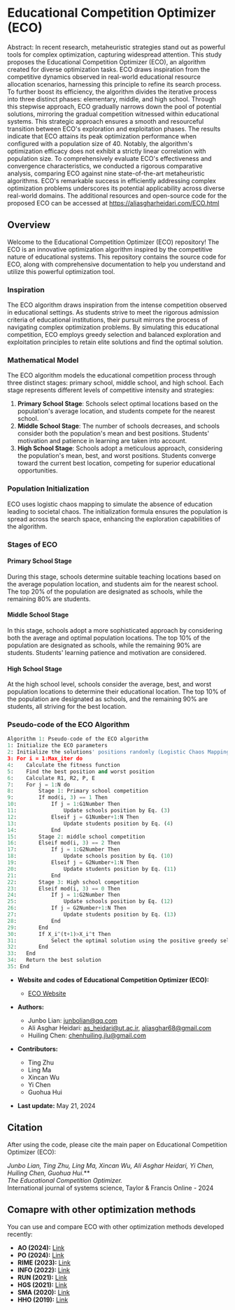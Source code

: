 # Educational Competition Optimizer (ECO)

Abstract: In recent research, metaheuristic strategies stand out as powerful tools for complex optimization, capturing widespread attention. This study proposes the Educational Competition Optimizer (ECO), an algorithm created for diverse optimization tasks. ECO draws inspiration from the competitive dynamics observed in real-world educational resource allocation scenarios, harnessing this principle to refine its search process. To further boost its efficiency, the algorithm divides the iterative process into three distinct phases: elementary, middle, and high school. Through this stepwise approach, ECO gradually narrows down the pool of potential solutions, mirroring the gradual competition witnessed within educational systems. This strategic approach ensures a smooth and resourceful transition between ECO's exploration and exploitation phases. The results indicate that ECO attains its peak optimization performance when configured with a population size of 40. Notably, the algorithm's optimization efficacy does not exhibit a strictly linear correlation with population size. To comprehensively evaluate ECO's effectiveness and convergence characteristics, we conducted a rigorous comparative analysis, comparing ECO against nine state-of-the-art metaheuristic algorithms. ECO's remarkable success in efficiently addressing complex optimization problems underscores its potential applicability across diverse real-world domains. The additional resources and open-source code for the proposed ECO can be accessed at https://aliasgharheidari.com/ECO.html

## Overview

Welcome to the Educational Competition Optimizer (ECO) repository! The ECO is an innovative optimization algorithm inspired by the competitive nature of educational systems. This repository contains the source code for ECO, along with comprehensive documentation to help you understand and utilize this powerful optimization tool.

### Inspiration

The ECO algorithm draws inspiration from the intense competition observed in educational settings. As students strive to meet the rigorous admission criteria of educational institutions, their pursuit mirrors the process of navigating complex optimization problems. By simulating this educational competition, ECO employs greedy selection and balanced exploration and exploitation principles to retain elite solutions and find the optimal solution.

### Mathematical Model

The ECO algorithm models the educational competition process through three distinct stages: primary school, middle school, and high school. Each stage represents different levels of competitive intensity and strategies:

1. **Primary School Stage**: Schools select optimal locations based on the population's average location, and students compete for the nearest school.
2. **Middle School Stage**: The number of schools decreases, and schools consider both the population's mean and best positions. Students' motivation and patience in learning are taken into account.
3. **High School Stage**: Schools adopt a meticulous approach, considering the population's mean, best, and worst positions. Students converge toward the current best location, competing for superior educational opportunities.

### Population Initialization

ECO uses logistic chaos mapping to simulate the absence of education leading to societal chaos. The initialization formula ensures the population is spread across the search space, enhancing the exploration capabilities of the algorithm.

### Stages of ECO

#### Primary School Stage

During this stage, schools determine suitable teaching locations based on the average population location, and students aim for the nearest school. The top 20% of the population are designated as schools, while the remaining 80% are students.

#### Middle School Stage

In this stage, schools adopt a more sophisticated approach by considering both the average and optimal population locations. The top 10% of the population are designated as schools, while the remaining 90% are students. Students' learning patience and motivation are considered.

#### High School Stage

At the high school level, schools consider the average, best, and worst population locations to determine their educational location. The top 10% of the population are designated as schools, and the remaining 90% are students, all striving for the best location.

### Pseudo-code of the ECO Algorithm

```python
Algorithm 1: Pseudo-code of the ECO algorithm
1: Initialize the ECO parameters
2: Initialize the solutions' positions randomly (Logistic Chaos Mapping)
3: For i = 1:Max_iter do
4:    Calculate the fitness function
5:    Find the best position and worst position
6:    Calculate R1, R2, P, E
7:    For j = 1:N do
8:        Stage 1: Primary school competition
9:        If mod(i, 3) == 1 Then
10:           If j = 1:G1Number Then
11:               Update schools position by Eq. (3)
12:           Elseif j = G1Number+1:N Then
13:               Update students position by Eq. (4)
14:           End
15:       Stage 2: middle school competition
16:       Elseif mod(i, 3) == 2 Then
17:           If j = 1:G2Number Then
18:               Update schools position by Eq. (10)
19:           Elseif j = G2Number+1:N Then
20:               Update students position by Eq. (11)
21:           End
22:       Stage 3: High school competition
23:       Elseif mod(i, 3) == 0 Then
24:           If j = 1:G2Number Then
25:               Update schools position by Eq. (12)
26:           If j = G2Number+1:N Then
27:               Update students position by Eq. (13)
28:           End
29:       End
30:       If X_i^(t+1)>X_i^t Then
31:           Select the optimal solution using the positive greedy selection mechanism
32:       End
33:   End
34:   Return the best solution
35: End
```

- **Website and codes of Educational Competition Optimizer (ECO):**
  - [ECO Website](http://www.aliasgharheidari.com/ECO.html)

- **Authors:**
  - Junbo Lian: [junbolian@qq.com](mailto:junbolian@qq.com)
  - Ali Asghar Heidari: [as_heidari@ut.ac.ir](mailto:as_heidari@ut.ac.ir), [aliasghar68@gmail.com](mailto:aliasghar68@gmail.com)
  - Huiling Chen: [chenhuiling.jlu@gmail.com](mailto:chenhuiling.jlu@gmail.com)

- **Contributors:**
  - Ting Zhu
  - Ling Ma
  - Xincan Wu
  - Yi Chen
  - Guohua Hui

- **Last update:** May 21, 2024

## Citation

After using the code, please cite the main paper on Educational Competition Optimizer (ECO):

**Junbo Lian, Ting Zhu, Ling Ma, Xincan Wu, Ali Asghar Heidari, Yi Chen, Huiling Chen*, Guohua Hui*.**  
*The Educational Competition Optimizer.*  
International journal of systems science, Taylor & Francis Online - 2024

## Comapre with other optimization methods

You can use and compare ECO with other optimization methods developed recently:

- **AO (2024):** [Link](http://www.aliasgharheidari.com/AO.html)
- **PO (2024):** [Link](http://www.aliasgharheidari.com/PO.html)
- **RIME (2023):** [Link](http://www.aliasgharheidari.com/RIME.html)
- **INFO (2022):** [Link](http://www.aliasgharheidari.com/INFO.html)
- **RUN (2021):** [Link](http://www.aliasgharheidari.com/RUN.html)
- **HGS (2021):** [Link](http://www.aliasgharheidari.com/HGS.html)
- **SMA (2020):** [Link](http://www.aliasgharheidari.com/SMA.html)
- **HHO (2019):** [Link](http://www.aliasgharheidari.com/HHO.html)

